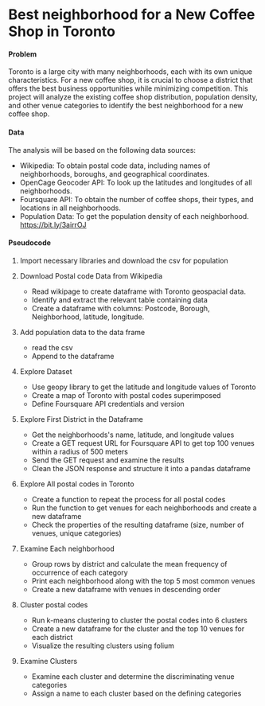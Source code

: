 # Best neighborhood for a New Coffee Shop in Toronto
#### Problem
Toronto is a large city with many neighborhoods, each with its own unique characteristics. For a new coffee shop, it is crucial to choose a district that offers the best business opportunities while minimizing competition. This project will analyze the existing coffee shop distribution, population density, and other venue categories to identify the best neighborhood for a new coffee shop.

#### Data
The analysis will be based on the following data sources:</br>
   - Wikipedia: To obtain postal code data, including names of neighborhoods, boroughs, and geographical coordinates.</br>
   - OpenCage Geocoder API: To look up the latitudes and longitudes of all neighborhoods.</br>
   - Foursquare API: To obtain the number of coffee shops, their types, and locations in all neighborhoods.</br>
   - Population Data: To get the population density of each neighborhood. https://bit.ly/3airrOJ</br>

#### Pseudocode

1. Import necessary libraries and download the csv for population

2. Download Postal code Data from Wikipedia
   - Read wikipage to create dataframe with Toronto geospacial data.
   - Identify and extract the relevant table containing  data
   - Create a dataframe with columns: Postcode, Borough, Neighborhood, latitude, longitude.

3. Add population data to the data frame
   - read the csv 
   - Append to the dataframe

4. Explore Dataset
   - Use geopy library to get the latitude and longitude values of Toronto
   - Create a map of Toronto with postal codes superimposed
   - Define Foursquare API credentials and version

5. Explore First District in the Dataframe
   - Get the neighborhoods's name, latitude, and longitude values
   - Create a GET request URL for Foursquare API to get top 100 venues within a radius of 500 meters
   - Send the GET request and examine the results
   - Clean the JSON response and structure it into a pandas dataframe

6. Explore All postal codes in Toronto
   - Create a function to repeat the process for all postal codes
   - Run the function to get venues for each neighborhoods and create a new dataframe 
   - Check the properties of the resulting dataframe (size, number of venues, unique categories)

7. Examine Each neighborhood
   - Group rows by district and calculate the mean frequency of occurrence of each category
   - Print each neighborhood along with the top 5 most common venues
   - Create a new dataframe with venues in descending order

8. Cluster postal codes
   - Run k-means clustering to cluster the postal codes into 6 clusters
   - Create a new dataframe for the cluster and the top 10 venues for each district
   - Visualize the resulting clusters using folium

9. Examine Clusters
   - Examine each cluster and determine the discriminating venue categories
   - Assign a name to each cluster based on the defining categories

